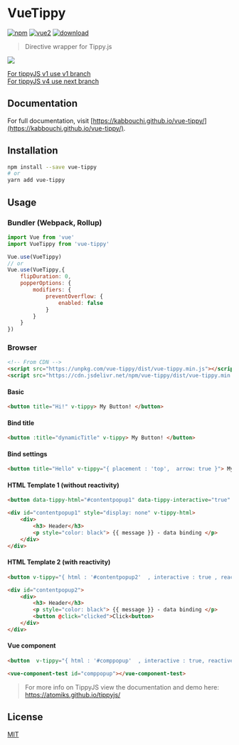 # VueTippy

[![npm](https://img.shields.io/npm/v/vue-tippy.svg)](https://www.npmjs.com/package/vue-tippy) [![vue2](https://img.shields.io/badge/vue-2.x-brightgreen.svg)](https://vuejs.org/) [![download](https://img.shields.io/npm/dt/vue-tippy.svg)](https://www.npmjs.com/package/vue-tippy)
> Directive wrapper for Tippy.js

![](https://github.com/KABBOUCHI/vue-tippy/blob/master/preview.gif?v0.3.0)

<aside class="notice">
<a href="https://github.com/KABBOUCHI/vue-tippy/tree/v1">For tippyJS v1 use v1 branch</a>
</aside>
<aside class="notice">
<a href="https://github.com/KABBOUCHI/vue-tippy/tree/next">For tippyJS v4 use next branch</a>
</aside>

## Documentation

For full documentation, visit [https://kabbouchi.github.io/vue-tippy/](https://kabbouchi.github.io/vue-tippy/).

## Installation

```bash
npm install --save vue-tippy
# or
yarn add vue-tippy
```

## Usage

### Bundler (Webpack, Rollup)

```js
import Vue from 'vue'
import VueTippy from 'vue-tippy'

Vue.use(VueTippy)
// or
Vue.use(VueTippy,{
    flipDuration: 0,
    popperOptions: {
        modifiers: {
            preventOverflow: {
                enabled: false
            }
        }
    }
})
```

### Browser

```html
<!-- From CDN -->
<script src="https://unpkg.com/vue-tippy/dist/vue-tippy.min.js"></script>
<script src="https://cdn.jsdelivr.net/npm/vue-tippy/dist/vue-tippy.min.js"></script>
```

#### Basic
```html
<button title="Hi!" v-tippy> My Button! </button>
```

#### Bind title
```html
<button :title="dynamicTitle" v-tippy> My Button! </button>
```

#### Bind settings
```html
<button title="Hello" v-tippy="{ placement : 'top',  arrow: true }"> My Button! </button>
```

#### HTML Template 1 (without reactivity)
```html
<button data-tippy-html="#contentpopup1" data-tippy-interactive="true" v-tippy> My Button! </button>
```

```html
<div id="contentpopup1" style="display: none" v-tippy-html>
    <div>
        <h3> Header</h3>
        <p style="color: black"> {{ message }} - data binding </p>
    </div>
</div>
```

#### HTML Template 2 (with reactivity)
```html
<button v-tippy="{ html : '#contentpopup2'  , interactive : true , reactive : true }"> My Button! </button>
```

```html
<div id="contentpopup2">
    <div>
        <h3> Header</h3>
        <p style="color: black"> {{ message }} - data binding </p>
        <button @click="clicked">Click<button>
    </div>
</div>
```
 
#### Vue component
```html
<button  v-tippy="{ html : '#comppopup'  , interactive : true, reactive : true }"> My Button! </button>
```

```html
<vue-component-test id="comppopup"></vue-component-test>
```
 
> For more info on TippyJS view the documentation and demo here: https://atomiks.github.io/tippyjs/

## License

[MIT](http://opensource.org/licenses/MIT)
